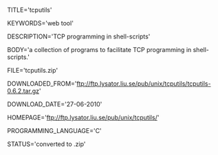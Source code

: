 
TITLE='tcputils'

KEYWORDS='web tool'

DESCRIPTION='TCP programming in shell-scripts'

BODY='a collection of programs to facilitate TCP programming in shell-scripts.'

FILE='tcputils.zip'

DOWNLOADED_FROM='ftp://ftp.lysator.liu.se/pub/unix/tcputils/tcputils-0.6.2.tar.gz'

DOWNLOAD_DATE='27-06-2010'

HOMEPAGE='ftp://ftp.lysator.liu.se/pub/unix/tcputils/'

PROGRAMMING_LANGUAGE='C'

STATUS='converted to .zip'